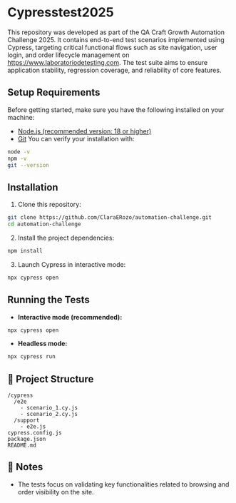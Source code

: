 # Cypresstest2025
This repository was developed as part of the QA Craft Growth Automation Challenge 2025. It contains end-to-end test scenarios implemented using Cypress, targeting critical functional flows such as site navigation, user login, and order lifecycle management on https://www.laboratoriodetesting.com. The test suite aims to ensure application stability, regression coverage, and reliability of core features.
## Setup Requirements
Before getting started, make sure you have the following installed on your machine:
- [Node.js (recommended version: 18 or higher)](https://nodejs.org/)
- [Git](https://git-scm.com/)
You can verify your installation with:
```bash
node -v
npm -v
git --version
```
##  Installation
1. Clone this repository:
```bash
git clone https://github.com/ClaraERozo/automation-challenge.git
cd automation-challenge
```
2. Install the project dependencies:
```bash
npm install
```
3. Launch Cypress in interactive mode:
```bash
npx cypress open
```
##  Running the Tests
- **Interactive mode (recommended):**
```bash
npx cypress open
```
- **Headless mode:**
```bash
npx cypress run
```
## :file_folder: Project Structure
```
/cypress
  /e2e
    - scenario_1.cy.js
    - scenario_2.cy.js
  /support
    - e2e.js
cypress.config.js
package.json
README.md
```
## :speech_balloon: Notes
- The tests focus on validating key functionalities related to browsing and order visibility on the site.
